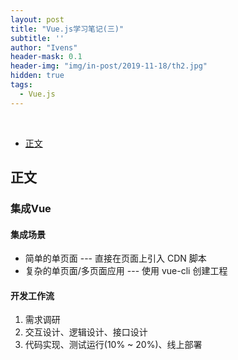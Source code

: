 ```yaml
---
layout: post
title: "Vue.js学习笔记(三)"
subtitle: ''
author: "Ivens"
header-mask: 0.1
header-img: "img/in-post/2019-11-18/th2.jpg"
hidden: true
tags:
  - Vue.js
---
```

<br>

- [正文](#%e6%ad%a3%e6%96%87)

## 正文

### 集成Vue
#### 集成场景
- 简单的单页面 --- 直接在页面上引入 CDN 脚本
- 复杂的单页面/多页面应用 --- 使用 vue-cli 创建工程

#### 开发工作流
1. 需求调研
2. 交互设计、逻辑设计、接口设计
3. 代码实现、测试运行(10% ~ 20%)、线上部署